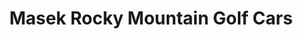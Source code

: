 ---
title: "Masek Rocky Mountain Golf Cars"
url: /commerce-city/masek-rocky-mountain-golf-cars/
shop: shop
---